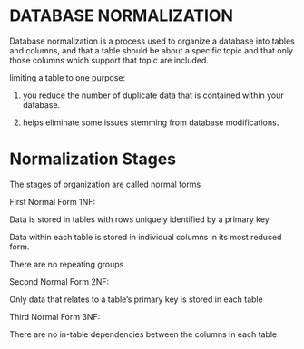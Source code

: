 # DATABASE NORMALIZATION

Database normalization is a process used to organize a database into tables and columns, and that a table should be about a specific topic and that only those columns which support that topic are included.

limiting a table to one purpose:

1. you reduce the number of duplicate data that is contained within your database.

2. helps eliminate some issues stemming from database modifications.

# Normalization Stages

The stages of organization are called normal forms

First Normal Form 1NF:

Data is stored in tables with rows uniquely identified by a primary key

Data within each table is stored in individual columns in its most reduced form.

There are no repeating groups

Second Normal Form 2NF:

Only data that relates to a table’s primary key is stored in each table

Third Normal Form 3NF:

There are no in-table dependencies between the columns in each table